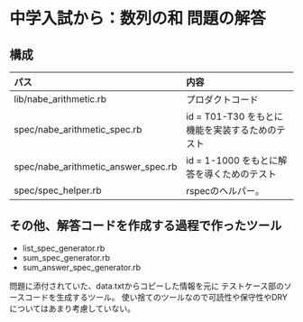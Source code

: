 # 中学入試から：数列の和 問題の解答
## 構成
|パス|内容|
|:--|:--|
|lib/nabe_arithmetic.rb                     |プロダクトコード|
|spec/nabe_arithmetic_spec.rb               |id = T01-T30 をもとに機能を実装するためのテスト|
|spec/nabe_arithmetic_answer_spec.rb        |id = 1-1000 をもとに解答を導くためのテスト|
|spec/spec_helper.rb                        |rspecのヘルパー。|

## その他、解答コードを作成する過程で作ったツール

* list_spec_generator.rb
* sum_spec_generator.rb
* sum_answer_spec_generator.rb

問題に添付されていた、data.txtからコピーした情報を元に
テストケース部のソースコードを生成するツール。
使い捨てのツールなので可読性や保守性やDRYについてはあまり考慮していない。

